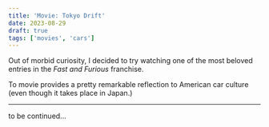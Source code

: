 ```yaml
---
title: 'Movie: Tokyo Drift'
date: 2023-08-29
draft: true
tags: ['movies', 'cars']
---
```


Out of morbid curiosity, I decided to try watching one of the most beloved entries in the _Fast and Furious_ franchise.

To movie provides a pretty remarkable reflection to American car culture (even though it takes place in Japan.)

---

to be continued...
